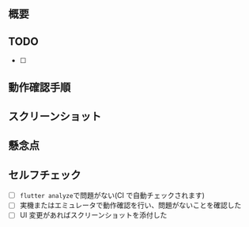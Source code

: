 ## 概要

## TODO
- [ ]

## 動作確認手順

## スクリーンショット

## 懸念点

## セルフチェック
- [ ] `flutter analyze`で問題がない(CI で自動チェックされます)
- [ ] 実機またはエミュレータで動作確認を行い、問題がないことを確認した
- [ ] UI 変更があればスクリーンショットを添付した
